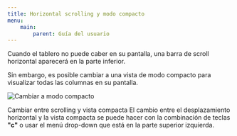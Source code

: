 ```yaml
---
title: Horizontal scrolling y modo compacto
menu:
    main:
        parent: Guía del usuario
---
```


Cuando el tablero no puede caber en su pantalla, una barra de scroll horizontal aparecerá en la parte inferior.

Sin embargo, es posible cambiar a una vista de modo compacto para visualizar todas las columnas en su pantalla.

![Cambiar a modo compacto](/images/v1/es/board-compact-mode.png)

Cambiar entre scrolling y vista compacta
El cambio entre el desplazamiento horizontal y la vista compacta se puede hacer con la combinación de teclas **"c"** o usar el menú drop-down que está en la parte superior izquierda.

